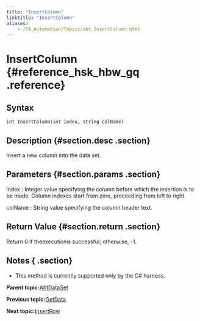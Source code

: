 ```yaml
--- 
title: "InsertColumn"
linktitle: "InsertColumn"
aliases: 
    - /TA_Automation/Topics/abt_InsertColumn.html
---
```

# InsertColumn {#reference_hsk_hbw_gq .reference}

## Syntax

`int InsertColumn(int index, string colName)`

## Description {#section.desc .section}

Insert a new column into the data set.

## Parameters {#section.params .section}

index
:   Integer value specifying the column before which the insertion is to be made. Column indexes start from zero, proceeding from left to right.

colName
:   String value specifying the column header text.

## Return Value {#section.return .section}

Return 0 if theexecutionis successful; otherwise, -1.

## Notes { .section}

-   This method is currently supported only by the C\# harness.

**Parent topic:**[AbtDataSet](../../TA_Automation/Topics/abt_AbtDataSet.html)

**Previous topic:**[GetData](../../TA_Automation/Topics/abt_GetData.html)

**Next topic:**[InsertRow](../../TA_Automation/Topics/abt_InsertRow.html)

